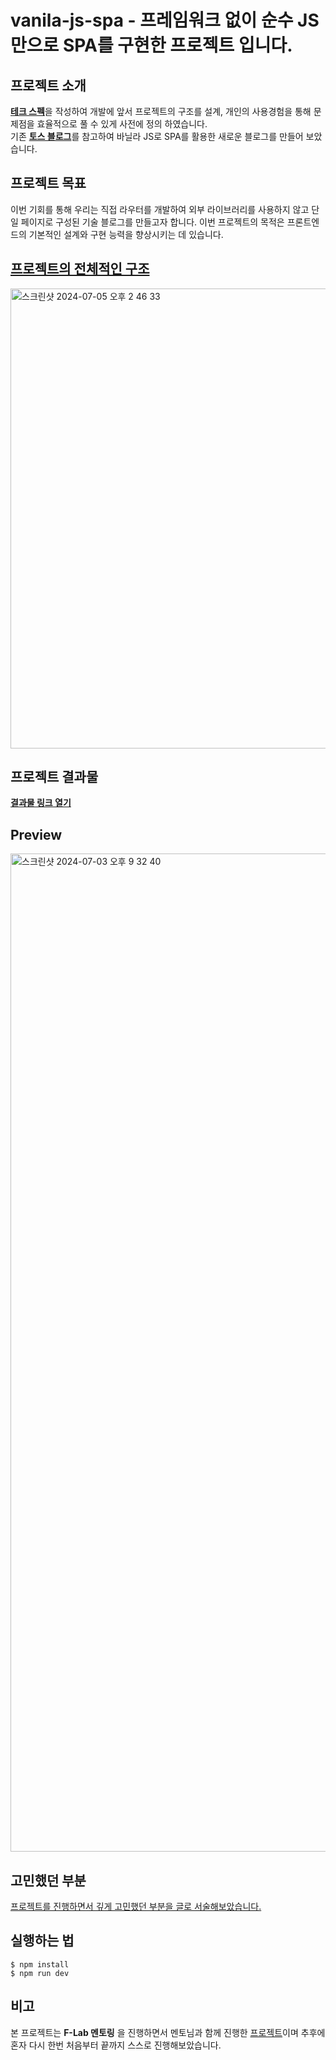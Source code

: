 # vanila-js-spa - 프레임워크 없이 순수 JS만으로 SPA를 구현한 프로젝트 입니다.

## 프로젝트 소개
[__테크 스펙__](https://docs.google.com/document/d/1H7k3PkoSgHrAg0R0HiyizthjCOSdHxnkbbe0axPBJGc/edit#heading=h.wzh86fhtffj7)을 작성하여 개발에 앞서 프로젝트의 구조를 설계, 개인의 사용경험을 통해 문제점을 효율적으로 풀 수 있게 사전에 정의 하였습니다. <br/>
기존 [__토스 블로그__](https://toss.tech/)를 참고하여 바닐라 JS로 SPA를 활용한 새로운 블로그를 만들어 보았습니다.

## 프로젝트 목표
이번 기회를 통해 우리는 직접 라우터를 개발하여 외부 라이브러리를 사용하지 않고 단일 페이지로 구성된 기술 블로그를 만들고자 합니다. 이번 프로젝트의 목적은 프론트엔드의 기본적인 설계와 구현 능력을 향상시키는 데 있습니다.

## [프로젝트의 전체적인 구조](https://www.figma.com/design/jkFcrhX5AerR60xYfMtuCd/Vanila-JS-SPA?node-id=0-1&t=JQdvf8NhkYP4Lezp-0)
<img width="736" alt="스크린샷 2024-07-05 오후 2 46 33" src="https://github.com/andyhan-23/vanila-js-spa/assets/98483125/9b11e5f5-3e63-46af-9f7a-c19ab860fdeb">



## 프로젝트 결과물
[__결과물 링크 열기__](https://vanila-js-spa.vercel.app/) <br/>

## Preview
<img width="1597" alt="스크린샷 2024-07-03 오후 9 32 40" src="https://github.com/f-lab-edu/toss-tech-project/assets/98483125/4603ee52-1f7d-4c63-969b-12bdf24db2ce">

## 고민했던 부분
[프로젝트를 진행하면서 깊게 고민했던 부분을 글로 서술해보았습니다.](https://velog.io/@kungfuk11/%ED%94%84%EB%A0%88%EC%9E%84%EC%9B%8C%ED%81%AC-%EC%97%86%EC%9D%B4-Vanila-JS-%EB%A1%9C-SPA-%EA%B5%AC%ED%98%84%ED%95%98%EA%B8%B0)

## 실행하는 법

```
$ npm install
$ npm run dev
```

## 비고 
본 프로젝트는 **F-Lab 멘토링** 을 진행하면서 멘토님과 함께 진행한 [프로젝트](https://github.com/f-lab-edu/toss-tech-project)이며 추후에 혼자 다시 한번 처음부터 끝까지 스스로 진행해보았습니다.
